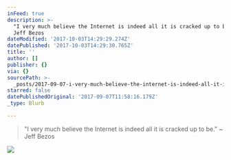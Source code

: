 ```yaml
---
inFeed: true
description: >-
  "I very much believe the Internet is indeed all it is cracked up to be." ~
  Jeff Bezos
dateModified: '2017-10-03T14:29:29.274Z'
datePublished: '2017-10-03T14:29:30.765Z'
title: ''
author: []
publisher: {}
via: {}
sourcePath: >-
  _posts/2017-09-07-i-very-much-believe-the-internet-is-indeed-all-it-is-cracke.md
starred: false
datePublishedOriginal: '2017-09-07T11:58:16.179Z'
_type: Blurb

---
```

> "I very much believe the Internet is indeed all it is cracked up to be." ~ Jeff Bezos

![](https://the-grid-user-content.s3-us-west-2.amazonaws.com/5e71a8a9-bee1-4f4f-a075-7bcafc82e654.jpg)
